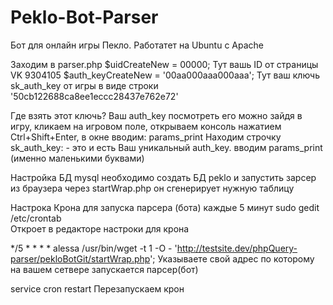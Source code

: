 # Peklo-Bot-Parser

Бот для онлайн игры Пекло.
Работатет на Ubuntu c Apache

Заходим в parser.php
$uidCreateNew = 00000; 
Тут вашь ID от страницы VK 9304105
$auth_keyCreateNew = '00aa000aaa000aaa'; 
Тут ваш ключь sk_auth_key от игры в виде строки '50cb122688ca8ee1eccc28437e762e72'

Где взять этот ключь?
Ваш auth_key посмотреть его можно зайдя в игру, кликаем на игровом поле, открываем консоль нажатием Ctrl+Shift+Enter, в окне вводим: params_print Находим строчку sk_auth_key: - это и есть Ваш уникальный auth_key. вводим params_print (именно маленькими буквами)

Настройка БД mysql
необходимо создать БД 
peklo 
и запустить зарсер из браузера через startWrap.php он сгенерирует нужную таблицу

Настрока Крона для запуска парсера (бота) каждые 5 минут
sudo gedit /etc/crontab  
Откроет в редакторе настроки для крона

*/5 * * * * alessa /usr/bin/wget -t 1 -O - 'http://testsite.dev/phpQuery-parser/pekloBotGit/startWrap.php'; 
Указываете свой адрес по которому на вашем сетвере запускается парсер(бот)

service cron restart 
Перезапускаем крон
